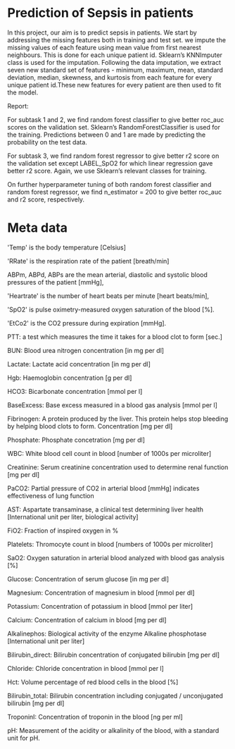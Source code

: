# Prediction of Sepsis in patients

In this project, our aim is to predict sepsis in patients. We start by addressing the missing features both in training and test set. we impute the missing values of each feature using mean value from first nearest neighbours. This is done for each unique patient id. Sklearn’s KNNImputer class is used for the imputation.
Following the data imputation, we extract seven new standard set of features - minimum, maximum, mean, standard deviation, median, skewness, and kurtosis from each feature for every unique patient id.These new features for every patient are then used to fit the model. 

Report:

For subtask 1 and 2, we find random forest classifier to give better roc_auc scores on the validation set. Sklearn’s RandomForestClassifier is used for the training. Predictions between 0 and 1 are made by predicting the probability on the test data. 

For subtask 3, we find random forest regressor to give better r2 score on the validation set except LABEL_SpO2 for which linear regression gave better r2 score. Again, we use Sklearn’s relevant classes for training. 

On further hyperparameter tuning of both random forest classifier and random forest regressor, we find n_estimator = 200 to give better roc_auc and r2 score, respectively. 

# **Meta data**

'Temp' is the body temperature [Celsius]

'RRate' is the respiration rate of the patient [breath/min]

ABPm, ABPd, ABPs are the mean arterial, diastolic and systolic blood pressures of the patient [mmHg],

'Heartrate' is the number of heart beats per minute [heart beats/min],

'SpO2' is pulse oximetry-measured oxygen saturation of the blood [%].

'EtCo2' is the CO2 pressure during expiration [mmHg]. 

PTT: a test which measures the time it takes for a blood clot to form [sec.]

BUN: Blood urea nitrogen concentration [in mg per dl]

Lactate: Lactate acid concentration [in mg per dl]

Hgb: Haemoglobin concentration [g per dl]

HCO3: Bicarbonate concentration [mmol per l]

BaseExcess: Base excess measured in a blood gas analysis [mmol per l]

Fibrinogen: A protein produced by the liver. This protein helps stop bleeding by helping blood clots to form. Concentration [mg per dl]

Phosphate: Phosphate concetration [mg per dl]

WBC: White blood cell count in blood [number of 1000s per microliter]

Creatinine: Serum creatinine concentration used to determine renal function [mg per dl]

PaCO2: Partial pressure of CO2 in arterial blood [mmHg] indicates effectiveness of lung function

AST: Aspartate transaminase, a clinical test determining liver health [International unit per liter, biological activity]

FiO2: Fraction of inspired oxygen in %

Platelets: Thromocyte count in blood [numbers of 1000s per microliter]

SaO2: Oxygen saturation in arterial blood analyzed with blood gas analysis [%]

Glucose: Concentration of serum glucose [in mg per dl]

Magnesium: Concentration of magnesium in blood [mmol per dl]

Potassium: Concentration of potassium in blood [mmol per liter]

Calcium: Concentration of calcium in blood [mg per dl]

Alkalinephos: Biological activity of the enzyme Alkaline phosphotase [International unit per liter]

Bilirubin_direct: Bilirubin concentration of conjugated bilirubin [mg per dl]

Chloride: Chloride concentration in blood [mmol per l]

Hct: Volume percentage of red blood cells in the blood [%]

Bilirubin_total: Bilirubin concentration including conjugated / unconjugated bilirubin [mg per dl]

TroponinI: Concentration of troponin in the blood [ng per ml]

pH: Measurement of the acidity or alkalinity of the blood, with a standard unit for pH.
